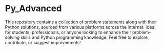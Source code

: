 # Py_Advanced
This repository contains a collection of problem statements along with their Python solutions, sourced from various platforms across the internet.  Ideal for students, professionals, or anyone looking to enhance their problem-solving skills and Python programming knowledge.  Feel free to explore, contribute, or suggest improvements!
